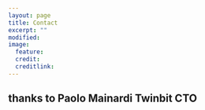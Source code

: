 ```yaml
---
layout: page
title: Contact
excerpt: ""
modified: 
image:
  feature: 
  credit: 
  creditlink: 
---
```


thanks to Paolo Mainardi Twinbit CTO 
---





